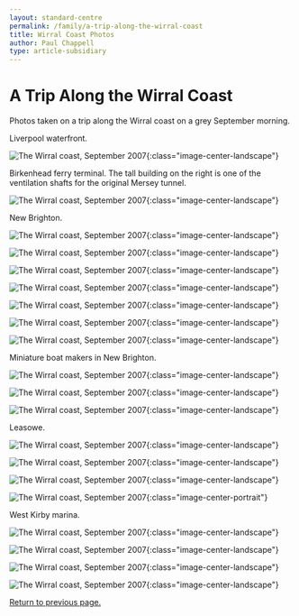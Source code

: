 ```yaml
---
layout: standard-centre
permalink: /family/a-trip-along-the-wirral-coast
title: Wirral Coast Photos
author: Paul Chappell
type: article-subsidiary
---
```

# A Trip Along the Wirral Coast

Photos taken on a trip along the Wirral coast on a grey September morning. 

Liverpool waterfront.

![The Wirral coast, September 2007](/content/cat/fam/2007-to-2012-family-trips/wirral-coast/lp-001.jpg){:class="image-center-landscape"}

Birkenhead ferry terminal. The tall building on the right is one of the ventilation  shafts for the original Mersey tunnel.

![The Wirral coast, September 2007](/content/cat/fam/2007-to-2012-family-trips/wirral-coast/lp-003.jpg){:class="image-center-landscape"}

New Brighton.

![The Wirral coast, September 2007](/content/cat/fam/2007-to-2012-family-trips/wirral-coast/lp-007.jpg){:class="image-center-landscape"}

![The Wirral coast, September 2007](/content/cat/fam/2007-to-2012-family-trips/wirral-coast/lp-009.jpg){:class="image-center-landscape"}

![The Wirral coast, September 2007](/content/cat/fam/2007-to-2012-family-trips/wirral-coast/lp-010.jpg){:class="image-center-landscape"}

![The Wirral coast, September 2007](/content/cat/fam/2007-to-2012-family-trips/wirral-coast/lp-013.jpg){:class="image-center-landscape"}

![The Wirral coast, September 2007](/content/cat/fam/2007-to-2012-family-trips/wirral-coast/lp-012.jpg){:class="image-center-landscape"}

![The Wirral coast, September 2007](/content/cat/fam/2007-to-2012-family-trips/wirral-coast/lp-023.jpg){:class="image-center-landscape"}

![The Wirral coast, September 2007](/content/cat/fam/2007-to-2012-family-trips/wirral-coast/lp-025.jpg){:class="image-center-landscape"}

Miniature  boat makers in New Brighton.

![The Wirral coast, September 2007](/content/cat/fam/2007-to-2012-family-trips/wirral-coast/lp-017.jpg){:class="image-center-landscape"}

![The Wirral coast, September 2007](/content/cat/fam/2007-to-2012-family-trips/wirral-coast/lp-014.jpg){:class="image-center-landscape"}

![The Wirral coast, September 2007](/content/cat/fam/2007-to-2012-family-trips/wirral-coast/lp-018.jpg){:class="image-center-landscape"}

Leasowe.

![The Wirral coast, September 2007](/content/cat/fam/2007-to-2012-family-trips/wirral-coast/lp-026.jpg){:class="image-center-landscape"}

![The Wirral coast, September 2007](/content/cat/fam/2007-to-2012-family-trips/wirral-coast/lp-027.jpg){:class="image-center-landscape"}

![The Wirral coast, September 2007](/content/cat/fam/2007-to-2012-family-trips/wirral-coast/lp-028.jpg){:class="image-center-landscape"}

![The Wirral coast, September 2007](/content/cat/fam/2007-to-2012-family-trips/wirral-coast/lp-029.jpg){:class="image-center-portrait"}

West Kirby marina.

![The Wirral coast, September 2007](/content/cat/fam/2007-to-2012-family-trips/wirral-coast/lp-030.jpg){:class="image-center-landscape"}

![The Wirral coast, September 2007](/content/cat/fam/2007-to-2012-family-trips/wirral-coast/lp-031.jpg){:class="image-center-landscape"}

![The Wirral coast, September 2007](/content/cat/fam/2007-to-2012-family-trips/wirral-coast/lp-032.jpg){:class="image-center-landscape"}

![The Wirral coast, September 2007](/content/cat/fam/2007-to-2012-family-trips/wirral-coast/lp-033.jpg){:class="image-center-landscape"}

[Return to previous page.](/family/trips-2007-to-2012)

